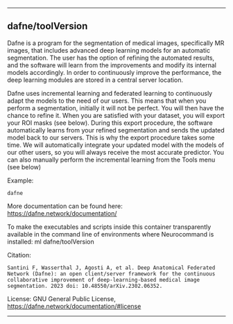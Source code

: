 
----------------------------------
## dafne/toolVersion ##
Dafne is a program for the segmentation of medical images, specifically MR images, that includes advanced deep learning models for an automatic segmentation. The user has the option of refining the automated results, and the software will learn from the improvements and modify its internal models accordingly. In order to continuously improve the performance, the deep learning modules are stored in a central server location.

Dafne uses incremental learning and federated learning to continuously adapt the models to the need of our users. This means that when you perform a segmentation, initially it will not be perfect. You will then have the chance to refine it. When you are satisfied with your dataset, you will export your ROI masks (see below). During this export procedure, the software automatically learns from your refined segmentation and sends the updated model back to our servers. This is why the export procedure takes some time. We will automatically integrate your updated model with the models of our other users, so you will always receive the most accurate predictor. You can also manually perform the incremental learning from the Tools menu (see below)

Example:
```
dafne
```

More documentation can be found here: https://dafne.network/documentation/

To make the executables and scripts inside this container transparently available in the command line of environments where Neurocommand is installed: ml dafne/toolVersion

Citation:
```
Santini F, Wasserthal J, Agosti A, et al. Deep Anatomical Federated Network (Dafne): an open client/server framework for the continuous collaborative improvement of deep-learning-based medical image segmentation. 2023 doi: 10.48550/arXiv.2302.06352.
```

License: GNU General Public License, https://dafne.network/documentation/#license

----------------------------------
